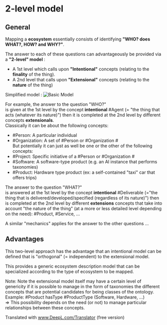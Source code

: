 2-level model
==

General
-
Mapping a __ecosystem__ essentially consists of identifying __"WHO? does WHAT?, HOW? and WHY?"__.

The answer to each of these questions can advantageously be provided via a __"2-level" model__ :
* A 1st level which calls upon __"Intentional"__ concepts (relating to the __finality__ of the thing).
* A 2nd level that calls upon __"Extensional"__ concepts (relating to the __nature__ of the thing)

Simplified model :
![Basic Model](https://github.com/iPlumb3r/EntangledBootstrap_Topincs/blob/master/images/BasicModel_2020-02-11.png)


For example, the answer to the question "WHO?"   
is given at the 1st level by the concept __intentional__ #Agent (= "the thing that acts (whatever its nature)")
then it is completed at the 2nd level by different concepts __extensionals__.   
Classically it can be about the following concepts:
* #Person: A particular individual   
* #Organization: A set of #Person or #Organization #   
But potentially it can just as well be one or the other of the following concepts: 
* #Project: Specific initiative of a #Person or #Organization #  
* #Software: A software-type product (e.g. an AI instance that performs taxonomies)   
* #Product: Hardware type product (ex: a self-contained "taxi" car that offers trips)   

The answer to the question "WHAT?"    
is answered at the 1st level by the concept __intentional__ #Deliverable (="the thing that is delivered/developed/specified (regardless of its nature)")
then is completed at the 2nd level by different __extensions__ concepts that take into account "the nature of the thing" (at a more or less detailed level depending on the need): #Product, #Service, ... 

A similar "mechanics" applies for the answer to the other questions ...

Advantages
-
This two-level approach has the advantage that an intentional model can be defined that is "orthogonal" (= independent) to the extensional model.

This provides a generic ecosystem description model that can be specialized according to the type of ecosystem to be mapped.

Note: Note the extensional model itself may have a certain level of genericity if it is possible to manage in the form of taxonomies the different concepts that are potential candidates for being classes of the ontology.    
Example: #Product hasType #ProductType (Software, Hardware, ...)   
=> This possibility depends on the need (or not) to manage particular relationships between these concepts.


Translated with www.DeepL.com/Translator (free version)
